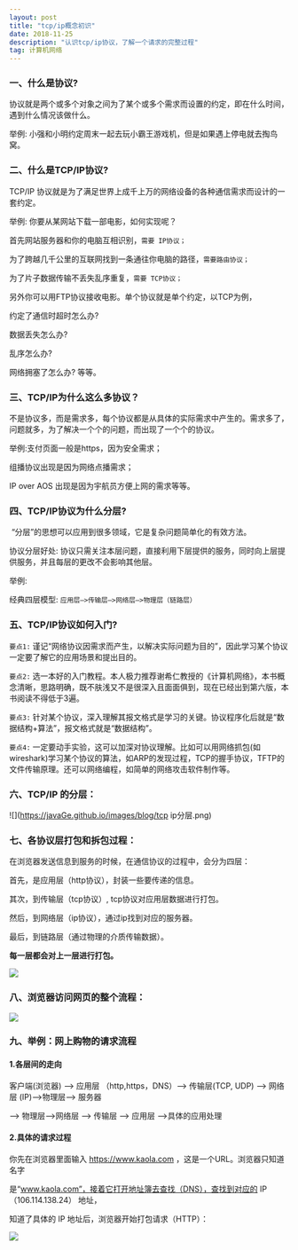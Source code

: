 ```yaml
---
layout: post
title: "tcp/ip概念初识"
date: 2018-11-25
description: "认识tcp/ip协议，了解一个请求的完整过程"
tag: 计算机网络
---
```


### 一、什么是协议?

协议就是两个或多个对象之间为了某个或多个需求而设置的约定，即在什么时间，遇到什么情况该做什么。

举例: 小强和小明约定周末一起去玩小霸王游戏机，但是如果遇上停电就去掏鸟窝。

### 二、什么是TCP/IP协议?

TCP/IP 协议就是为了满足世界上成千上万的网络设备的各种通信需求而设计的一套约定。

举例: 你要从某网站下载一部电影，如何实现呢？

首先网站服务器和你的电脑互相识别，`需要 IP协议；`

为了跨越几千公里的互联网找到一条通往你电脑的路径，`需要路由协议；`

为了片子数据传输不丢失乱序重复，`需要 TCP协议；`

另外你可以用FTP协议接收电影。单个协议就是单个约定，以TCP为例，

约定了通信时超时怎么办?

数据丢失怎么办?

乱序怎么办?

网络拥塞了怎么办? 等等。

### 三、TCP/IP为什么这么多协议？

​	不是协议多，而是需求多，每个协议都是从具体的实际需求中产生的。需求多了，问题就多，为了解决一个个的问题，而出现了一个个的协议。

举例:支付页面一般是https，因为安全需求；

组播协议出现是因为网络点播需求；

IP over AOS 出现是因为宇航员方便上网的需求等等。

### 四、TCP/IP协议为什么分层?

​	“分层”的思想可以应用到很多领域，它是复杂问题简单化的有效方法。

协议分层好处: 协议只需关注本层问题，直接利用下层提供的服务，同时向上层提供服务，并且每层的更改不会影响其他层。

举例:

经典四层模型: `应用层—>传输层—>网络层—>物理层（链路层）`

### 五、TCP/IP协议如何入门?

`要点1:` 谨记“网络协议因需求而产生，以解决实际问题为目的”，因此学习某个协议一定要了解它的应用场景和提出目的。

`要点2:` 选一本好的入门教程。本人极力推荐谢希仁教授的《计算机网络》，本书概念清晰，思路明确，既不肤浅又不是很深入且面面俱到，现在已经出到第六版，本书阅读不得低于3遍。

`要点3:` 针对某个协议，深入理解其报文格式是学习的关键。协议程序化后就是“数据结构+算法”，报文格式就是“数据结构”。

`要点4:` 一定要动手实验，这可以加深对协议理解。比如可以用网络抓包(如wireshark)学习某个协议的算法，如ARP的发现过程，TCP的握手协议，TFTP的文件传输原理。还可以网络编程，如简单的网络攻击软件制作等。




### 六、TCP/IP 的分层：

![](https://javaGe.github.io/images/blog/tcp ip分层.png)



### 七、各协议层打包和拆包过程：

在浏览器发送信息到服务的时候，在通信协议的过程中，会分为四层：

首先，是应用层（http协议），封装一些要传递的信息。

其次，到传输层（tcp协议）, tcp协议对应用层数据进行打包。

然后，到网络层（ip协议），通过ip找到对应的服务器。

最后，到链路层（通过物理的介质传输数据）。

**每一层都会对上一层进行打包。**

![](https://javaGe.github.io/images/blog/数据包的打包和解包.png)

### 八、浏览器访问网页的整个流程：

![](https://javaGe.github.io/images/blog/一个请求的过程.png)



### 九、举例：网上购物的请求流程

#### 1.各层间的走向

客户端(浏览器) —> 应用层 （http,https，DNS）—> 传输层(TCP, UDP) —> 网络层 (IP)—>物理层—> 服务器

—> 物理层—>网络层 —> 传输层 —> 应用层 —>具体的应用处理 

#### 2.具体的请求过程

你先在浏览器里面输入 https://www.kaola.com ，这是一个URL。浏览器只知道名字

是“www.kaola.com”，接着它打开地址簿去查找（DNS），查找到对应的 IP（106.114.138.24） 地址，

知道了具体的 IP 地址后，浏览器开始打包请求（HTTP）：

![](https://javaGe.github.io/images/blog/)